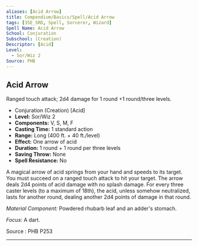 ```yaml
---
aliases: [Acid Arrow]
title: Compendium/Basics/Spell/Acid Arrow
tags: [35E_SRD, Spell, Sorcerer, Wizard]
Spell Name: Acid Arrow
School: Conjuration
Subschool: (Creation)
Descriptor: [Acid]
Level:
  - Sor/Wiz 2
Source: PHB
---
```



## Acid Arrow

Ranged touch attack; 2d4 damage for 1 round +1 round/three levels.

*   Conjuration (Creation) [Acid]
*   **Level:** Sor/Wiz 2
*   **Components:** V, S, M, F
*   **Casting Time:** 1 standard action
*   **Range:** Long (400 ft. + 40 ft./level)
*   **Effect:** One arrow of acid
*   **Duration:** 1 round + 1 round per three levels
*   **Saving Throw:** None
*   **Spell Resistance:** No

<p>A magical arrow of acid springs from your hand and speeds to its target. You must succeed on a ranged touch attack to hit your target. The arrow deals 2d4 points of acid damage with no splash damage. For every three caster levels (to a maximum of 18th), the acid, unless somehow neutralized, lasts for another round, dealing another 2d4 points of damage in that round.</p><p><i>Material Component:</i> Powdered rhubarb leaf and an adder's stomach.</p><p><i>Focus:</i> A dart.</p>

Source : PHB P253

---

